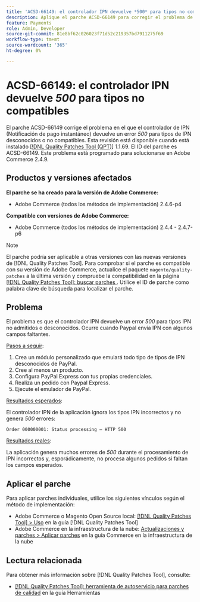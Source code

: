 ```yaml
---
title: 'ACSD-66149: el controlador IPN devuelve *500* para tipos no compatibles'
description: Aplique el parche ACSD-66149 para corregir el problema de Adobe Commerce en el que el controlador IPN no ignora los tipos IPN no admitidos o desconocidos, lo que provoca que el problema no se registre, interrumpe el proceso y también devuelve un error 500.
feature: Payments
role: Admin, Developer
source-git-commit: 81e8bf62c026023f71d52c219357bd7911275f69
workflow-type: tm+mt
source-wordcount: '365'
ht-degree: 0%

---
```



# ACSD-66149: el controlador IPN devuelve *500* para tipos no compatibles

El parche ACSD-66149 corrige el problema en el que el controlador de IPN (Notificación de pago instantáneo) devuelve un error *500* para tipos de IPN desconocidos o no compatibles. Esta revisión está disponible cuando está instalado [[!DNL Quality Patches Tool (QPT)]](/help/tools/quality-patches-tool/quality-patches-tool-to-self-serve-quality-patches.md) 1.1.69. El ID del parche es ACSD-66149. Este problema está programado para solucionarse en Adobe Commerce 2.4.9.

## Productos y versiones afectados

**El parche se ha creado para la versión de Adobe Commerce:**

* Adobe Commerce (todos los métodos de implementación) 2.4.6-p4

**Compatible con versiones de Adobe Commerce:**

* Adobe Commerce (todos los métodos de implementación) 2.4.4 - 2.4.7-p6

>[!NOTE]
>
>El parche podría ser aplicable a otras versiones con las nuevas versiones de [!DNL Quality Patches Tool]. Para comprobar si el parche es compatible con su versión de Adobe Commerce, actualice el paquete `magento/quality-patches` a la última versión y compruebe la compatibilidad en la página [[!DNL Quality Patches Tool]: buscar parches ](https://experienceleague.adobe.com/tools/commerce-quality-patches/index.html). Utilice el ID de parche como palabra clave de búsqueda para localizar el parche.

## Problema

El problema es que el controlador IPN devuelve un error *500* para tipos IPN no admitidos o desconocidos. Ocurre cuando Paypal envía IPN con algunos campos faltantes.

<u>Pasos a seguir</u>:

1. Crea un módulo personalizado que emulará todo tipo de tipos de IPN desconocidos de PayPal.
1. Cree al menos un producto.
1. Configura PayPal Express con tus propias credenciales.
1. Realiza un pedido con Paypal Express.
1. Ejecute el emulador de PayPal.

<u>Resultados esperados</u>:

El controlador IPN de la aplicación ignora los tipos IPN incorrectos y no genera *500* errores:

```Order 000000001: Status processing — HTTP 500```

<u>Resultados reales</u>:

La aplicación genera muchos errores de *500* durante el procesamiento de IPN incorrectos y, esporádicamente, no procesa algunos pedidos si faltan los campos esperados.

## Aplicar el parche

Para aplicar parches individuales, utilice los siguientes vínculos según el método de implementación:

* Adobe Commerce o Magento Open Source local: [[!DNL Quality Patches Tool] > Uso](/help/tools/quality-patches-tool/usage.md) en la guía [!DNL Quality Patches Tool]
* Adobe Commerce en la infraestructura de la nube: [Actualizaciones y parches > Aplicar parches](https://experienceleague.adobe.com/docs/commerce-cloud-service/user-guide/develop/upgrade/apply-patches.html) en la guía Commerce en la infraestructura de la nube

## Lectura relacionada

Para obtener más información sobre [!DNL Quality Patches Tool], consulte:

* [[!DNL Quality Patches Tool]: herramienta de autoservicio para parches de calidad](/help/tools/quality-patches-tool/quality-patches-tool-to-self-serve-quality-patches.md) en la guía Herramientas
